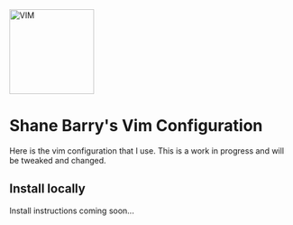<img src="https://cdn.rawgit.com/ferventcoder/chocolatey-packages/051355942d87497067ed02c1ecce9a293a9f0a63/icons/vim.svg" alt="VIM" width="150">

# Shane Barry's Vim Configuration

Here is the vim configuration that I use. This is a work in progress and will be tweaked and changed.

## Install locally

Install instructions coming soon...

